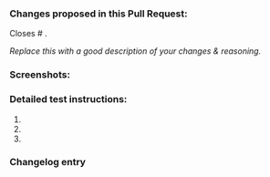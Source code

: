 ### Changes proposed in this Pull Request:

<!-- You can erase any parts of this template not applicable to your Pull Request. -->

Closes # .

_Replace this with a good description of your changes & reasoning._


### Screenshots:

<!--- Optional --->


### Detailed test instructions:

1. 
2. 
3. 


### Changelog entry

> 

<!--
Optional.
Enter a summary of all changes in this Pull Request, which will be added to the changelog if accepted. 
Each line should start with `(Fix|Add|Tweak|Update) - `, for example:
> Fix - I took care of something that wasn't working.
> Add - I added something new that's pretty cool.
> Tweak - I made a small change.
> Update - I made big changes to something that wasn't broken.

Or leave the "Changelog entry" header in place without any summary if no changelog entry is needed.  
If you remove the "Changelog entry" header, the title of Pull Request will be used as the changelog entry.  
-->
